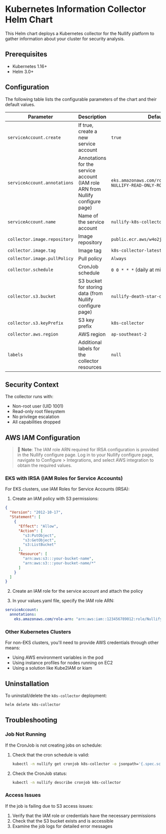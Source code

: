 # Kubernetes Information Collector Helm Chart

This Helm chart deploys a Kubernetes collector for the Nullify platform to gather information about your cluster for security analysis.

## Prerequisites

- Kubernetes 1.16+
- Helm 3.0+

## Configuration

The following table lists the configurable parameters of the chart and their default values.

| Parameter | Description | Default |
|-----------|-------------|---------|
| `serviceAccount.create` | If true, create a new service account | `true` |
| `serviceAccount.annotations` | Annotations for the service account (IAM role ARN from Nullify configure page) | `eks.amazonaws.com/role-arn: YOUR-NULLIFY-READ-ONLY-ROLE-ARN` |
| `serviceAccount.name` | Name of the service account | `nullify-k8s-collector-sa` |
| `collector.image.repository` | Image repository | `public.ecr.aws/w4o2j2x4/integrations` |
| `collector.image.tag` | Image tag | `k8s-collector-latest` |
| `collector.image.pullPolicy` | Pull policy | `Always` |
| `collector.schedule` | CronJob schedule | `0 0 * * *` (daily at midnight) |
| `collector.s3.bucket` | S3 bucket for storing data (from Nullify configure page) | `nullify-death-star-dast-k8s` |
| `collector.s3.keyPrefix` | S3 key prefix | `k8s-collector` |
| `collector.aws.region` | AWS region | `ap-southeast-2` |
| `labels` | Additional labels for the collector resources | `null` |

## Security Context

The collector runs with:

- Non-root user (UID 1001)
- Read-only root filesystem
- No privilege escalation
- All capabilities dropped

## AWS IAM Configuration

> 📖 **Note**: The IAM role ARN required for IRSA configuration is provided in the Nullify configure page. Log in to your Nullify configure page, navigate to Configure > Integrations, and select AWS integration to obtain the required values.

### EKS with IRSA (IAM Roles for Service Accounts)

For EKS clusters, use IAM Roles for Service Accounts (IRSA):

1. Create an IAM policy with S3 permissions:

```json
{
  "Version": "2012-10-17",
  "Statement": [
    {
      "Effect": "Allow",
      "Action": [
        "s3:PutObject",
        "s3:GetObject",
        "s3:ListBucket"
      ],
      "Resource": [
        "arn:aws:s3:::your-bucket-name",
        "arn:aws:s3:::your-bucket-name/*"
      ]
    }
  ]
}
```

2. Create an IAM role for the service account and attach the policy

3. In your values.yaml file, specify the IAM role ARN:

```yaml
serviceAccount:
  annotations:
    eks.amazonaws.com/role-arn: "arn:aws:iam::123456789012:role/NullifyCollectorRole"
```

### Other Kubernetes Clusters

For non-EKS clusters, you'll need to provide AWS credentials through other means:

- Using AWS environment variables in the pod
- Using instance profiles for nodes running on EC2
- Using a solution like Kube2IAM or kiam

## Uninstallation

To uninstall/delete the `k8s-collector` deployment:

```bash
helm delete k8s-collector
```

## Troubleshooting

### Job Not Running

If the CronJob is not creating jobs on schedule:

1. Check that the cron schedule is valid:

   ```bash
   kubectl -n nullify get cronjob k8s-collector -o jsonpath='{.spec.schedule}'
   ```

2. Check the CronJob status:

   ```bash
   kubectl -n nullify describe cronjob k8s-collector
   ```

### Access Issues

If the job is failing due to S3 access issues:

1. Verify that the IAM role or credentials have the necessary permissions
2. Check that the S3 bucket exists and is accessible
3. Examine the job logs for detailed error messages
